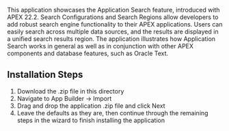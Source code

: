 This application showcases the Application Search feature, introduced with APEX 22.2. Search Configurations and Search Regions allow developers to add robust search engine functionality to their APEX applications. Users can easily search across multiple data sources, and the results are displayed in a unified search results region. The application illustrates how Application Search works in general as well as in conjunction with other APEX components and database features, such as Oracle Text.

Installation Steps  
---------------------------------------------------
  
1. Download the .zip file in this directory  
2. Navigate to App Builder -> Import  
3. Drag and drop the application .zip file and click Next  
4. Leave the defaults as they are, then continue through the remaining steps in the wizard to finish installing the application